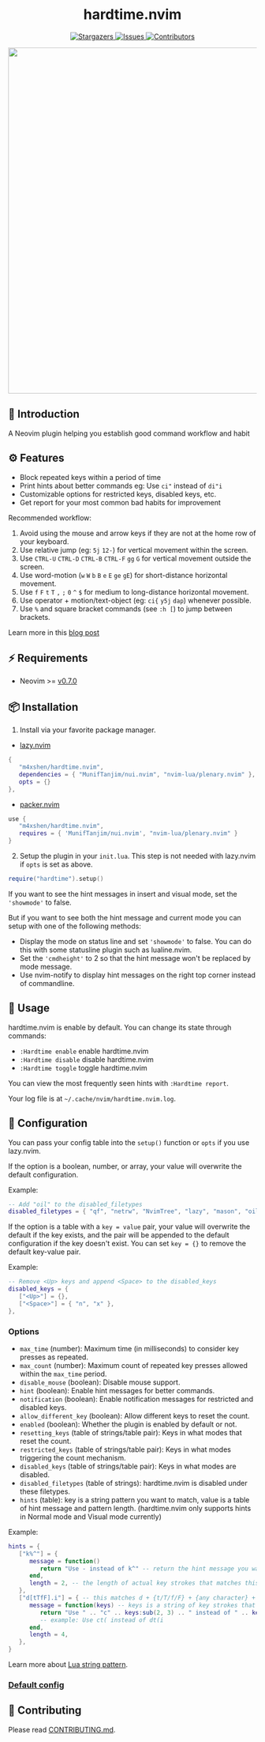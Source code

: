 <h1 align="center">
hardtime.nvim
</h1>

<p align="center">
<a href="https://github.com/m4xshen/hardtime.nvim/stargazers">
    <img
      alt="Stargazers"
      src="https://img.shields.io/github/stars/m4xshen/hardtime.nvim?style=for-the-badge&logo=starship&color=fae3b0&logoColor=d9e0ee&labelColor=282a36"
    />
  </a>
  <a href="https://github.com/m4xshen/hardtime.nvim/issues">
    <img
      alt="Issues"
      src="https://img.shields.io/github/issues/m4xshen/hardtime.nvim?style=for-the-badge&logo=gitbook&color=ddb6f2&logoColor=d9e0ee&labelColor=282a36"
    />
  </a>
  <a href="https://github.com/m4xshen/hardtime.nvim/contributors">
    <img
      alt="Contributors"
      src="https://img.shields.io/github/contributors/m4xshen/hardtime.nvim?style=for-the-badge&logo=opensourceinitiative&color=abe9b3&logoColor=d9e0ee&labelColor=282a36"
    />
  </a>
</p>

<p align="center">
  <img src="https://github.com/m4xshen/hardtime.nvim/assets/74842863/117a8d30-64ba-4ca9-8414-5c493cbe8a70" width="700" />
</p>

## 📃 Introduction

A Neovim plugin helping you establish good command workflow and habit

## ⚙️  Features

- Block repeated keys within a period of time
- Print hints about better commands eg: Use `ci"` instead of `di"i`
- Customizable options for restricted keys, disabled keys, etc.
- Get report for your most common bad habits for improvement

Recommended workflow:
1. Avoid using the mouse and arrow keys if they are not at the home row of your keyboard.
2. Use relative jump (eg: `5j` `12-`) for vertical movement within the screen.
3. Use `CTRL-U` `CTRL-D` `CTRL-B` `CTRL-F` `gg` `G` for vertical movement outside the screen.
4. Use word-motion (`w` `W` `b` `B` `e` `E` `ge` `gE`) for short-distance horizontal movement.
5. Use `f` `F` `t` `T` `,` `;` `0` `^` `$` for medium to long-distance horizontal movement.
6. Use operator + motion/text-object (eg: `ci{` `y5j` `dap`) whenever possible.
7. Use `%` and square bracket commands (see `:h [`) to jump between brackets.

Learn more in this [blog post](https://m4xshen.dev/posts/vim-command-workflow/)

## ⚡ Requirements

- Neovim >= [v0.7.0](https://github.com/neovim/neovim/releases/tag/v0.7.0)

## 📦 Installation

1. Install via your favorite package manager.

- [lazy.nvim](https://github.com/folke/lazy.nvim)
```Lua
{
   "m4xshen/hardtime.nvim",
   dependencies = { "MunifTanjim/nui.nvim", "nvim-lua/plenary.nvim" },
   opts = {}
},
```

- [packer.nvim](https://github.com/wbthomason/packer.nvim)
```Lua
use {
   "m4xshen/hardtime.nvim",
   requires = { 'MunifTanjim/nui.nvim', "nvim-lua/plenary.nvim" }
}
```

2. Setup the plugin in your `init.lua`. This step is not needed with lazy.nvim if `opts` is set as above.
```Lua
require("hardtime").setup()
```

If you want to see the hint messages in insert and visual mode, set the `'showmode'` to false.

But if you want to see both the hint message and current mode you can setup with one of the following methods:
- Display the mode on status line and set `'showmode'` to false. You can do this with some statusline plugin such as lualine.nvim.
- Set the `'cmdheight'` to 2 so that the hint message won't be replaced by mode message.
- Use nvim-notify to display hint messages on the right top corner instead of commandline.
   
## 🚀 Usage

hardtime.nvim is enable by default. You can change its state through commands:

- `:Hardtime enable` enable hardtime.nvim
- `:Hardtime disable` disable hardtime.nvim
- `:Hardtime toggle` toggle hardtime.nvim

You can view the most frequently seen hints with `:Hardtime report`.

Your log file is at `~/.cache/nvim/hardtime.nvim.log`.

## 🔧 Configuration

You can pass your config table into the `setup()` function or `opts` if you use lazy.nvim.

If the option is a boolean, number, or array, your value will overwrite the default configuration.

Example:
```lua
-- Add "oil" to the disabled_filetypes
disabled_filetypes = { "qf", "netrw", "NvimTree", "lazy", "mason", "oil" },
```

If the option is a table with a `key = value` pair, your value will overwrite the default if the key exists, and the pair will be appended to the default configuration if the key doesn't exist. You can set `key = {}` to remove the default key-value pair.

Example:
```lua
-- Remove <Up> keys and append <Space> to the disabled_keys
disabled_keys = {
   ["<Up>"] = {},
   ["<Space>"] = { "n", "x" },
},
```

### Options

- `max_time` (number): Maximum time (in milliseconds) to consider key presses as repeated.
- `max_count` (number): Maximum count of repeated key presses allowed within the `max_time` period.
- `disable_mouse` (boolean): Disable mouse support.
- `hint` (boolean): Enable hint messages for better commands.
- `notification` (boolean): Enable notification messages for restricted and disabled keys.
- `allow_different_key` (boolean): Allow different keys to reset the count.
- `enabled` (boolean): Whether the plugin is enabled by default or not.
- `resetting_keys` (table of strings/table pair): Keys in what modes that reset the count.
- `restricted_keys` (table of strings/table pair): Keys in what modes triggering the count mechanism.
- `disabled_keys` (table of strings/table pair): Keys in what modes are disabled.
- `disabled_filetypes` (table of strings): hardtime.nvim is disabled under these filetypes.
- `hints` (table): key is a string pattern you want to match, value is a table of hint message and pattern length. (hardtime.nvim only supports hints in Normal mode and Visual mode currently)

Example:

```lua
hints = {
   ["k%^"] = {
      message = function()
         return "Use - instead of k^" -- return the hint message you want to display
      end,
      length = 2, -- the length of actual key strokes that matches this pattern
   },
   ["d[tTfF].i"] = { -- this matches d + {t/T/f/F} + {any character} + i
      message = function(keys) -- keys is a string of key strokes that matches the pattern
         return "Use " .. "c" .. keys:sub(2, 3) .. " instead of " .. keys
         -- example: Use ct( instead of dt(i
      end,
      length = 4,
   },
}
```

Learn more about [Lua string pattern](https://www.lua.org/pil/20.2.html).

### [Default config](https://github.com/m4xshen/hardtime.nvim/blob/main/lua/hardtime/config.lua)

## 🦾 Contributing

Please read [CONTRIBUTING.md](https://github.com/m4xshen/hardtime.nvim/blob/main/CONTRIBUTING.md).
